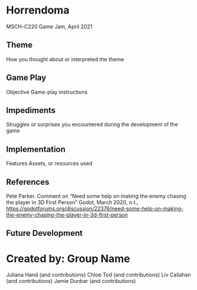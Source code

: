 # Horrendoma
MSCH-C220 Game Jam, April 2021

## Theme
How you thought about or interpreted the theme

## Game Play
Objective
Game-play instructions

## Impediments
Struggles or surprises you encountered during the development of the game

## Implementation
Features
Assets, or resources used

## References
Pete Parker. Comment on “Need some help on making the enemy chasing the player in 3D First Person” Godot, March 2020, n.t., https://godotforums.org/discussion/22376/need-some-help-on-making-the-enemy-chasing-the-player-in-3d-first-person

## Future Development

# Created by: Group Name
Juliana Hand (and contributions)
Chloe Tod (and contributions)
Liv Callahan (and contributions)
Jamie Dunbar (and contributions)
